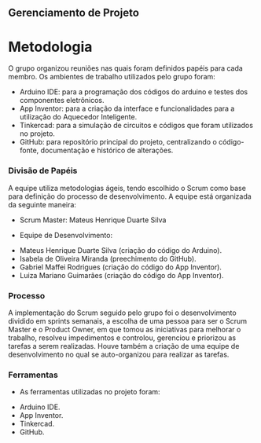 ## Gerenciamento de Projeto


# Metodologia
O grupo organizou reuniões nas quais foram definidos papéis para cada membro. Os ambientes de trabalho utilizados pelo grupo foram:
- Arduino IDE: para a programação dos códigos do arduino e testes dos componentes eletrônicos.
- App Inventor: para a criação da interface e funcionalidades para a utilização do Aquecedor Inteligente.
- Tinkercad: para a simulação de circuitos e códigos que foram utilizados no projeto.
- GitHub: para repositório principal do projeto, centralizando o código-fonte, documentação e histórico de alterações.

### Divisão de Papéis
A equipe utiliza metodologias ágeis, tendo escolhido o Scrum como base para definição do processo de desenvolvimento. A equipe está organizada da seguinte maneira:

- Scrum Master: Mateus Henrique Duarte Silva
 
* Equipe de Desenvolvimento:
-  Mateus Henrique Duarte Silva (criação do código do Arduino).
-  Isabela de Oliveira Miranda (preechimento do GitHub).
-  Gabriel Maffei Rodrigues (criação do código do App Inventor).
-  Luiza Mariano Guimarães (criação do código do App Inventor).

### Processo
A implementação do Scrum seguido pelo grupo foi o desenvolvimento dividido em sprints semanais, a escolha de uma pessoa para ser o Scrum Master e o Product Owner, em que tomou as iniciativas para melhorar o trabalho, resolveu impedimentos e controlou, gerenciou e priorizou as tarefas a serem realizadas. Houve também a criação de uma equipe de desenvolvimento no qual se auto-organizou para realizar as tarefas.
 
### Ferramentas
* As ferramentas utilizadas no projeto foram:
- Arduino IDE.
- App Inventor.
- Tinkercad.
- GitHub.
  
